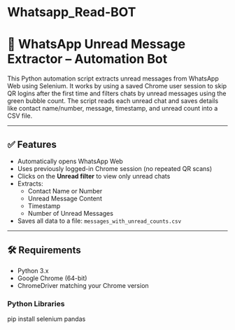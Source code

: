 # Whatsapp_Read-BOT

# 📲 WhatsApp Unread Message Extractor – Automation Bot

This Python automation script extracts unread messages from WhatsApp Web using Selenium. It works by using a saved Chrome user session to skip QR logins after the first time and filters chats by unread messages using the green bubble count. The script reads each unread chat and saves details like contact name/number, message, timestamp, and unread count into a CSV file.

---

## ✅ Features

- Automatically opens WhatsApp Web
- Uses previously logged-in Chrome session (no repeated QR scans)
- Clicks on the **Unread filter** to view only unread chats
- Extracts:
  - Contact Name or Number
  - Unread Message Content
  - Timestamp
  - Number of Unread Messages
- Saves all data to a file: `messages_with_unread_counts.csv`

---

## 🛠 Requirements

- Python 3.x
- Google Chrome (64-bit)
- ChromeDriver matching your Chrome version

### Python Libraries

pip install selenium pandas
